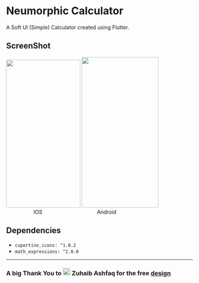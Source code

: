 # Neumorphic Calculator

A Soft UI (Simple) Calculator created using Flutter.

## ScreenShot

<p float="left">
  <img src="https://github.com/belelaritra/Neumorphic_Calculator/blob/main/ScreenShot%20ios.png" width="200" height="400" />
  <img src="https://github.com/belelaritra/Neumorphic_Calculator/blob/main/ScreenShot%20Android.png" width="207" height="407" />
  </br>
  &nbsp;&emsp;&emsp;&emsp;&emsp;&emsp;IOS &emsp;&emsp;&emsp;&emsp;&emsp;&emsp;&emsp;&emsp;&emsp;&emsp;&nbsp;Android
</p>

## Dependencies
 - `cupertino_icons: ^1.0.2`
 - `math_expressions: ^2.0.0`
---
### A big Thank You to  <img src="https://s3.amazonaws.com/assets.materialup.com/users/pictures/000/930/004/preview/IMG_20200507_205035_865_%281%29_%281%29_%281%29_%281%29.jpg?1602829319" width="20" height="20" /> Zuhaib Ashfaq for the free [design](https://assets.materialup.com/uploads/4604d3f1-7999-4cfc-a80b-72d79a522b59/preview.png)
